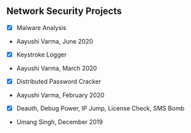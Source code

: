 ## Network Security Projects

- [x] Malware Analysis
- Aayushi Varma, June 2020

- [x] Keystroke Logger
- Aayushi Varma, March 2020

- [x] Distributed Password Cracker
- Aayushi Varma, February 2020

- [x] Deauth, Debug Power, IP Jump, License Check, SMS Bomb
- Umang Singh, December 2019
